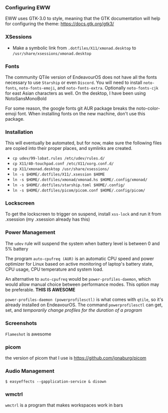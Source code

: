 ### Configuring EWW
EWW uses GTK-3.0 to style, meaning that the GTK documentation
will help for configuring the theme: https://docs.gtk.org/gtk3/

### XSessions
- Make a symbolic link from `.dotfiles/X11/xmonad.desktop` to `/usr/share/xsessions/xmonad.desktop`

### Fonts
The community QTile version of EndeavourOS does not have all the fonts necessary to use `Starship` or even `Discord`. You will need to install `noto-fonts`, `noto-fonts-emoji`, and `noto-fonts-extra`. Optionally `noto-fonts-cjk` for east Asian characters as well.
On the desktop, I have been using NotoSansMonoBold

For some reason, the google fonts git AUR package breaks the noto-color-emoji font. When installing fonts on the new machine, don't use this package.

### Installation
This will eventually be automated, but for now, make sure the following files are copied into their proper places, and symlinks are created.

- `cp udev/99-lobat.rules /etc/udev/rules.d/`
- `cp X11/40-touchpad.conf /etc/X11/xorg.conf.d/`
- `cp X11/xmonad.desktop /usr/share/xsessions/`
- `ln -s $HOME/.dotfiles/X11/.xsession $HOME`
- `ln -s $HOME/.dotfiles/xmonad/xmonad.hs $HOME/.config/xmonad/`
- `ln -s $HOME/.dotfiles/starship.toml $HOME/.config/`
- `ln -s $HOME/.dotfiles/picom/picom.conf $HOME/.config/picom/`


### Lockscreen
To get the lockscreen to trigger on suspend, install `xss-lock` and run it from .xsession (my .xsession already has this)

### Power Management
The `udev` rule will suspend the system when battery level is between 0 and 5% battery

The program `auto-cpufreq (AUR)` is an automatic CPU speed and power optimizer for Linux based on active monitoring of laptop's battery state, CPU usage, CPU temperature and system load.

An alternative to `auto-cpufreq` would be `power-profiles-daemon`, which would allow manual choice between performance modes. This option may be preferable. **THIS IS AWESOME**

`power-profiles-daemon (powerprofilesctl)` is what comes with `qtile`, so it's already installed on EndeavourOS. The command `powerprofilesctl` can get, set, and *temporarily change profiles for the duration of a program*

### Screenshots
`Flameshot` is awesome

### picom
the version of picom that I use is https://github.com/jonaburg/picom

### Audio Management
`$ easyeffects --gapplication-service & disown`
### wmctrl
`wmctrl` is a program that makes workspaces work in bars

